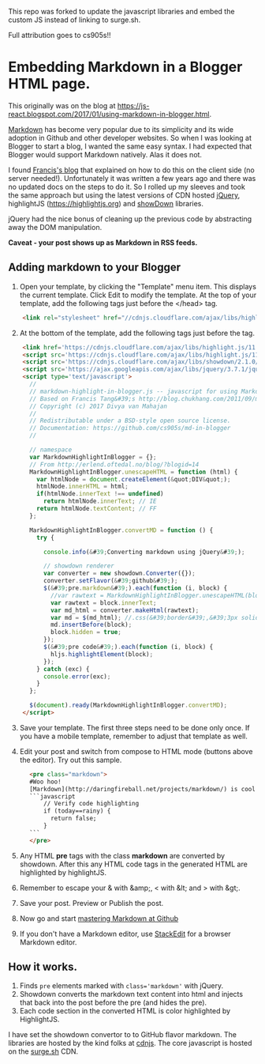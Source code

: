 This repo was forked to update the javascript libraries and embed the custom JS instead of linking to surge.sh.

Full attribution goes to cs905s!!


# Embedding Markdown in a Blogger HTML page.
This originally was on the blog at https://js-react.blogspot.com/2017/01/using-markdown-in-blogger.html.

[Markdown](http://daringfireball.net/projects/markdown/) has become very popular due to its simplicity and its wide adoption in Github and other developer websites. So when I was looking at Blogger to start a blog, I wanted the same easy syntax. I had expected that Blogger would support Markdown natively. Alas it does not. 

I found [Francis's blog](http://blog.chukhang.com/2011/09/markdown-in-blogger.html) that explained on how to do this on the client side (no server needed!). Unfortunately it was written a few years ago and there was no updated docs on the steps to do it. So I rolled up my sleeves and took the same approach but using the latest versions of CDN hosted [jQuery](http://www.jquery.com), highlightJS (https://highlightjs.org) and [showDown](https://github.com/showdownjs) libraries. 

jQuery had the nice bonus of cleaning up the previous code by abstracting away the DOM manipulation.

**Caveat - your post shows up as Markdown in RSS feeds.**

## Adding markdown to your Blogger

   1. Open your template, by clicking the "Template" menu item. This displays the current template. Click Edit to modify the template. At the top of your template, add the following tags just before the &lt;/head&gt; tag.
```html
    <link rel="stylesheet" href="//cdnjs.cloudflare.com/ajax/libs/highlight.js/9.9.0/styles/default.min.css"/>
```

   2. At the bottom of the template, add the following tags just before the </html> tag.
```html
	<link href='https://cdnjs.cloudflare.com/ajax/libs/highlight.js/11.9.0/styles/default.min.css' rel='stylesheet'/>
	<script src='https://cdnjs.cloudflare.com/ajax/libs/highlight.js/11.9.0/highlight.min.js' type='text/javascript'/>
	<script src='https://cdnjs.cloudflare.com/ajax/libs/showdown/2.1.0/showdown.min.js' type='text/javascript'/>
	<script src='https://ajax.googleapis.com/ajax/libs/jquery/3.7.1/jquery.min.js' type='text/javascript'/>
	<script type='text/javascript'>
      //
      // markdown-highlight-in-blogger.js -- javascript for using Markdown in Blogger
      // Based on Francis Tang&#39;s http://blog.chukhang.com/2011/09/markdown-in-blogger.html
      // Copyright (c) 2017 Divya van Mahajan
      //
      // Redistributable under a BSD-style open source license.
      // Documentation: https://github.com/cs905s/md-in-blogger
      //

      // namespace
      var MarkdownHighlightInBlogger = {};
      // From http://erlend.oftedal.no/blog/?blogid=14
      MarkdownHighlightInBlogger.unescapeHTML = function (html) {
        var htmlNode = document.createElement(&quot;DIV&quot;);
        htmlNode.innerHTML = html;
        if(htmlNode.innerText !== undefined)
          return htmlNode.innerText; // IE
        return htmlNode.textContent; // FF
      };

      MarkdownHighlightInBlogger.convertMD = function () {
        try {

          console.info(&#39;Converting markdown using jQuery&#39;);

          // showdown renderer
          var converter = new showdown.Converter({});
          converter.setFlavor(&#39;github&#39;);
          $(&#39;pre.markdown&#39;).each(function (i, block) {
            //var rawtext = MarkdownHighlightInBlogger.unescapeHTML(block.innerText);
            var rawtext = block.innerText;
            var md_html = converter.makeHtml(rawtext);
            var md = $(md_html); //.css(&#39;border&#39;,&#39;3px solid blue&#39;);
            md.insertBefore(block);
            block.hidden = true;
          });
          $(&#39;pre code&#39;).each(function (i, block) {
            hljs.highlightElement(block);
          });
        } catch (exc) {
          console.error(exc);
        }
      };

      $(document).ready(MarkdownHighlightInBlogger.convertMD);
    </script>
```

   3. Save your template. The first three steps need to be done only once. If you have a mobile template, remember to adjust that template as well.

   4. Edit your post and switch from compose to HTML mode (buttons above the editor). Try out this sample.
```html
      <pre class="markdown">
      #Woo hoo!
      [Markdown](http://daringfireball.net/projects/markdown/) is cool!
      ```javascript
          // Verify code highlighting
          if (today==rainy) {
            return false;
          }
      ```
      </pre>
```
   5. Any HTML **pre** tags with the class **markdown** are converted by showdown. After this any HTML code tags in the generated HTML are highlighted by highlightJS. 

   6. Remember to escape your &amp; with &amp;amp;, < with &amp;lt; and > with &amp;gt;.

   6. Save your post. Preview or Publish the post.
   7. Now go and start [mastering Markdown at Github](https://guides.github.com/features/mastering-markdown/)
   8. If you don't have a Markdown editor, use [StackEdit](https://stackedit.io/editor) for a browser Markdown editor.
## How it works.

   1. Finds `pre` elements marked with `class='markdown'` with jQuery.  
   2. Showdown converts the markdown text content into html and injects
      that back into the post before the pre (and hides the pre).
   3. Each code section in the converted HTML is color highlighted by HighlightJS.


I have set the showdown convertor to to GitHub flavor markdown. 
The libraries are hosted by the kind folks at [cdnjs](http://cdnjs.com). The core javascript is hosted on the [surge.sh](http://surge.sh) CDN.

